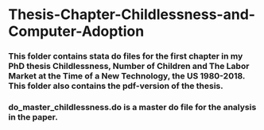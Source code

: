 # Thesis-Chapter-Childlessness-and-Computer-Adoption

### This folder contains stata do files for the first chapter in my PhD thesis Childlessness, Number of Children and The Labor Market at the Time of a New Technology, the US 1980-2018. This folder also contains the pdf-version of the thesis. 

### do_master_childlessness.do is a master do file for the analysis in the paper.
